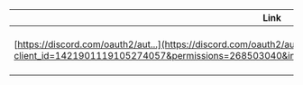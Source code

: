| Link | Opis |
|---|---|
| [https://discord.com/oauth2/aut...](https://discord.com/oauth2/authorize?client_id=1421901119105274057&permissions=268503040&integration_type=0&scope=applications.commands+bot) | Link rejestracja bota skryba |